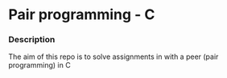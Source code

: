 # Pair programming - C
### Description
The aim of this repo is to solve assignments in with a peer (pair programming) in C

